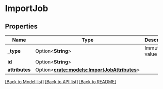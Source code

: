 # ImportJob

## Properties

Name | Type | Description | Notes
------------ | ------------- | ------------- | -------------
**_type** | Option<**String**> | Immutable value | [optional]
**id** | Option<**String**> |  | [optional]
**attributes** | Option<[**crate::models::ImportJobAttributes**](ImportJob_attributes.md)> |  | [optional]

[[Back to Model list]](../README.md#documentation-for-models) [[Back to API list]](../README.md#documentation-for-api-endpoints) [[Back to README]](../README.md)


